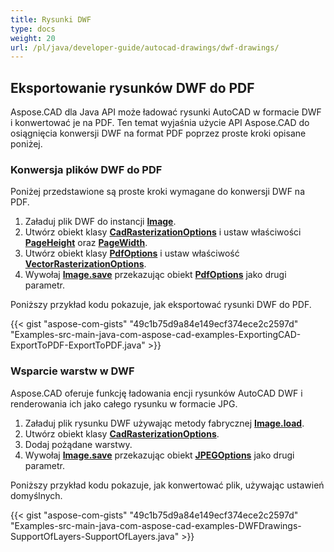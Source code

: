 ```yaml
---
title: Rysunki DWF
type: docs
weight: 20
url: /pl/java/developer-guide/autocad-drawings/dwf-drawings/
---
```


## **Eksportowanie rysunków DWF do PDF**

Aspose.CAD dla Java API może ładować rysunki AutoCAD w formacie DWF i konwertować je na PDF. Ten temat wyjaśnia użycie API Aspose.CAD do osiągnięcia konwersji DWF na format PDF poprzez proste kroki opisane poniżej.

### **Konwersja plików DWF do PDF**

Poniżej przedstawione są proste kroki wymagane do konwersji DWF na PDF.

1. Załaduj plik DWF do instancji [**Image**](https://reference.aspose.com/cad/java/com.aspose.cad/Image).
1. Utwórz obiekt klasy [**CadRasterizationOptions**](https://reference.aspose.com/cad/java/com.aspose.cad.imageoptions/CadRasterizationOptions) i ustaw właściwości [**PageHeight**](https://reference.aspose.com/cad/java/com.aspose.cad.imageoptions/VectorRasterizationOptions#setPageHeight-float-) oraz [**PageWidth**](https://reference.aspose.com/cad/java/com.aspose.cad.imageoptions/VectorRasterizationOptions#setPageWidth-float-).
1. Utwórz obiekt klasy [**PdfOptions**](https://reference.aspose.com/cad/java/com.aspose.cad.imageoptions/PdfOptions) i ustaw właściwość [**VectorRasterizationOptions**](https://reference.aspose.com/cad/java/com.aspose.cad.imageoptions/VectorRasterizationOptions).
1. Wywołaj [**Image.save**](https://reference.aspose.com/cad/java/com.aspose.cad/Image#save--) przekazując obiekt [**PdfOptions**](https://reference.aspose.com/cad/java/com.aspose.cad.imageoptions/PdfOptions) jako drugi parametr.

Poniższy przykład kodu pokazuje, jak eksportować rysunki DWF do PDF.

{{< gist "aspose-com-gists" "49c1b75d9a84e149ecf374ece2c2597d" "Examples-src-main-java-com-aspose-cad-examples-ExportingCAD-ExportToPDF-ExportToPDF.java" >}}

### **Wsparcie warstw w DWF**

Aspose.CAD oferuje funkcję ładowania encji rysunków AutoCAD DWF i renderowania ich jako całego rysunku w formacie JPG.

1. Załaduj plik rysunku DWF używając metody fabrycznej [**Image.load**](https://reference.aspose.com/cad/java/com.aspose.cad/Image#load-java.io.InputStream-).
1. Utwórz obiekt klasy [**CadRasterizationOptions**](https://reference.aspose.com/cad/java/com.aspose.cad.imageoptions/CadRasterizationOptions).
1. Dodaj pożądane warstwy.
1. Wywołaj [**Image.save**](https://reference.aspose.com/cad/java/com.aspose.cad/Image#save--) przekazując obiekt [**JPEGOptions**](https://reference.aspose.com/cad/java/com.aspose.cad.imageoptions/JpegOptions) jako drugi parametr.

Poniższy przykład kodu pokazuje, jak konwertować plik, używając ustawień domyślnych.

{{< gist "aspose-com-gists" "49c1b75d9a84e149ecf374ece2c2597d" "Examples-src-main-java-com-aspose-cad-examples-DWFDrawings-SupportOfLayers-SupportOfLayers.java" >}}
